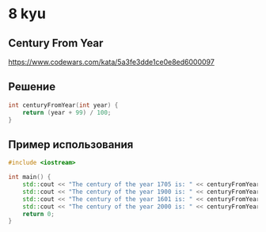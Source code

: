 # 8 kyu

## Century From Year

https://www.codewars.com/kata/5a3fe3dde1ce0e8ed6000097

## Решение 

```C++
int centuryFromYear(int year) {
    return (year + 99) / 100;
}
```
## Пример использования 

```C++
#include <iostream>

int main() {
    std::cout << "The century of the year 1705 is: " << centuryFromYear(1705) << std::endl;
    std::cout << "The century of the year 1900 is: " << centuryFromYear(1900) << std::endl;
    std::cout << "The century of the year 1601 is: " << centuryFromYear(1601) << std::endl;
    std::cout << "The century of the year 2000 is: " << centuryFromYear(2000) << std::endl;
    return 0;
}
```